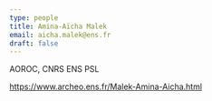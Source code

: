 ```yaml
---
type: people
title: Amina-Aïcha Malek
email: aicha.malek@ens.fr
draft: false
---
```


AOROC, CNRS ENS PSL

https://www.archeo.ens.fr/Malek-Amina-Aicha.html